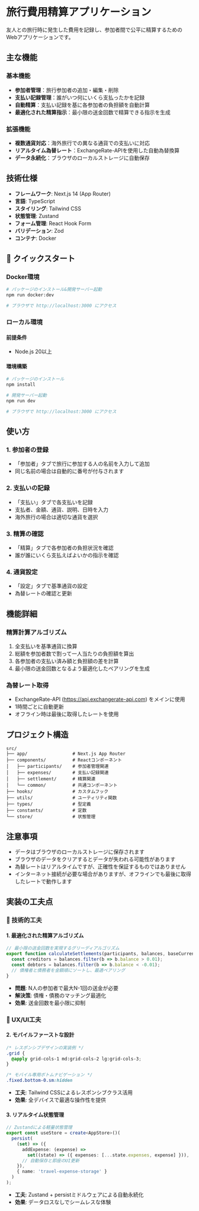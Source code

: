 # 旅行費用精算アプリケーション

友人との旅行時に発生した費用を記録し、参加者間で公平に精算するためのWebアプリケーションです。

## 主な機能

### 基本機能
- **参加者管理**：旅行参加者の追加・編集・削除
- **支払い記録管理**：誰がいつ何にいくら支払ったかを記録
- **自動精算**：支払い記録を基に各参加者の負担額を自動計算
- **最適化された精算指示**：最小限の送金回数で精算できる指示を生成

### 拡張機能
- **複数通貨対応**：海外旅行での異なる通貨での支払いに対応
- **リアルタイム為替レート**：ExchangeRate-APIを使用した自動為替換算
- **データ永続化**：ブラウザのローカルストレージに自動保存

## 技術仕様

- **フレームワーク**: Next.js 14 (App Router)
- **言語**: TypeScript
- **スタイリング**: Tailwind CSS
- **状態管理**: Zustand
- **フォーム管理**: React Hook Form
- **バリデーション**: Zod
- **コンテナ**: Docker

## 🚀 クイックスタート

### Docker環境

```bash
# パッケージのインストール&開発サーバー起動
npm run docker:dev

# ブラウザで http://localhost:3000 にアクセス
```

### ローカル環境

#### 前提条件
- Node.js 20以上

#### 環境構築

```bash
# パッケージのインストール
npm install

# 開発サーバー起動
npm run dev

# ブラウザで http://localhost:3000 にアクセス
```

## 使い方

### 1. 参加者の登録
- 「参加者」タブで旅行に参加する人の名前を入力して追加
- 同じ名前の場合は自動的に番号が付与されます

### 2. 支払いの記録
- 「支払い」タブで各支払いを記録
- 支払者、金額、通貨、説明、日時を入力
- 海外旅行の場合は適切な通貨を選択

### 3. 精算の確認
- 「精算」タブで各参加者の負担状況を確認
- 誰が誰にいくら支払えばよいかの指示を確認

### 4. 通貨設定
- 「設定」タブで基準通貨の設定
- 為替レートの確認と更新

## 機能詳細

### 精算計算アルゴリズム
1. 全支払いを基準通貨に換算
2. 総額を参加者数で割って一人当たりの負担額を算出
3. 各参加者の支払い済み額と負担額の差を計算
4. 最小限の送金回数となるよう最適化したペアリングを生成

### 為替レート取得
- ExchangeRate-API (https://api.exchangerate-api.com) をメインに使用
- 1時間ごとに自動更新
- オフライン時は最後に取得したレートを使用

## プロジェクト構造

```
src/
├── app/                 # Next.js App Router
├── components/          # Reactコンポーネント
│   ├── participants/    # 参加者管理関連
│   ├── expenses/        # 支払い記録関連
│   ├── settlement/      # 精算関連
│   └── common/          # 共通コンポーネント
├── hooks/               # カスタムフック
├── utils/               # ユーティリティ関数
├── types/               # 型定義
├── constants/           # 定数
└── store/               # 状態管理
```

## 注意事項

- データはブラウザのローカルストレージに保存されます
- ブラウザのデータをクリアするとデータが失われる可能性があります
- 為替レートはリアルタイムですが、正確性を保証するものではありません
- インターネット接続が必要な場合がありますが、オフラインでも最後に取得したレートで動作します

## 実装の工夫点

### 🔧 技術的工夫

#### 1. **最適化された精算アルゴリズム**
```typescript
// 最小限の送金回数を実現するグリーディアルゴリズム
export function calculateSettlements(participants, balances, baseCurrency) {
  const creditors = balances.filter(b => b.balance > 0.01);
  const debtors = balances.filter(b => b.balance < -0.01);
  // 債権者と債務者を金額順にソートし、最適ペアリング
}
```

- **問題**: N人の参加者で最大N-1回の送金が必要
- **解決策**: 債権・債務のマッチング最適化
- **効果**: 送金回数を最小限に抑制

### 🎨 UX/UI工夫

#### 2. **モバイルファーストな設計**
```css
/* レスポンシブデザインの実装例 */
.grid {
  @apply grid-cols-1 md:grid-cols-2 lg:grid-cols-3;
}

/* モバイル専用ボトムナビゲーション */
.fixed.bottom-0.sm:hidden
```

- **工夫**: Tailwind CSSによるレスポンシブクラス活用
- **効果**: 全デバイスで最適な操作性を提供

#### 3. **リアルタイム状態管理**
```typescript
// Zustandによる軽量状態管理
export const useStore = create<AppStore>()(
  persist(
    (set) => ({
      addExpense: (expense) => 
        set((state) => ({ expenses: [...state.expenses, expense] })),
      // 自動保存と即座のUI更新
    }),
    { name: 'travel-expense-storage' }
  )
);
```

- **工夫**: Zustand + persistミドルウェアによる自動永続化
- **効果**: データロスなしでシームレスな体験